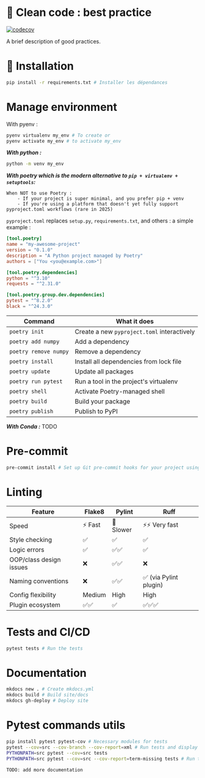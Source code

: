 # 📘 Clean code : best practice

[![codecov](https://codecov.io/gh/segandiaye/Python_Best_Practices/branch/main/graph/badge.svg)](https://codecov.io/gh/segandiaye/Python_Best_Practices)



A brief description of good practices.

# 🚀 Installation

```bash
pip install -r requirements.txt # Installer les dépendances
```

# Manage environment

With pyenv :

```bash
pyenv virtualenv my_env # To create or 
pyenv activate my_env # to activate my_env
```
***With python :***

```bash
python -m venv my_env
```

***With poetry which is the modern alternative to `pip + virtualenv + setuptools`:***

    When NOT to use Poetry :
        - If your project is super minimal, and you prefer pip + venv
        - If you're using a platform that doesn't yet fully support pyproject.toml workflows (rare in 2025)

`pyproject.toml` replaces `setup.py`, `requirements.txt`, and others : a simple example :

```toml
[tool.poetry]
name = "my-awesome-project"
version = "0.1.0"
description = "A Python project managed by Poetry"
authors = ["You <you@example.com>"]

[tool.poetry.dependencies]
python = "^3.10"
requests = "^2.31.0"

[tool.poetry.group.dev.dependencies]
pytest = "^8.2.0"
black = "^24.3.0"
```

| Command               | What it does                                |
| --------------------- | ------------------------------------------- |
| `poetry init`         | Create a new `pyproject.toml` interactively |
| `poetry add numpy`    | Add a dependency                            |
| `poetry remove numpy` | Remove a dependency                         |
| `poetry install`      | Install all dependencies from lock file     |
| `poetry update`       | Update all packages                         |
| `poetry run pytest`   | Run a tool in the project's virtualenv      |
| `poetry shell`        | Activate Poetry-managed shell               |
| `poetry build`        | Build your package                          |
| `poetry publish`      | Publish to PyPI                             |

***With Conda :*** TODO

# Pre-commit

```bash
pre-commit install # Set up Git pre-commit hooks for your project using the pre-commit
```

# Linting

| Feature                 | Flake8 | Pylint    | Ruff                  |
| ----------------------- | ------ | --------- | --------------------- |
| Speed                   | ⚡ Fast | 🐢 Slower | ⚡⚡ Very fast          |
| Style checking          | ✅      | ✅         | ✅                     |
| Logic errors            | ✅      | ✅✅        | ✅                     |
| OOP/class design issues | ❌      | ✅✅        | ❌                     |
| Naming conventions      | ❌      | ✅✅        | ✅ (via Pylint plugin) |
| Config flexibility      | Medium | High      | High                  |
| Plugin ecosystem        | ✅✅     | ✅         | ✅✅✅                   |

# Tests and CI/CD

```bash
pytest tests # Run the tests
```

# Documentation

```bash
mkdocs new . # Create mkdocs.yml
mkdocs build # Build site/docs
mkdocs gh-deploy # Deploy site
```

# Pytest commands utils

```bash
pip install pytest pytest-cov # Necessary modules for tests
pytest --cov=src --cov-branch --cov-report=xml # Run tests and display coverage in CI/CD
PYTHONPATH=src pytest --cov=src tests
PYTHONPATH=src pytest --cov=src --cov-report=term-missing tests # Run tests and display coverage
```

```bash
TODO: add more documentation
```
